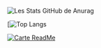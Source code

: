 
![Les Stats GitHub de Anurag](https://github-readme-stats.vercel.app/api?username=gouteuxchristophe&show_icons=true&theme=radical)

[![Top Langs](https://github-readme-stats.vercel.app/api/top-langs/?username=gouteuxchristophe&show_icons=true&theme=radical)

[![Carte ReadMe](https://github-readme-stats.vercel.app/api/pin/?username=gouteuxchristophe&repo=github-readme)](https://github.com/gouteuxchristophe/github-readme)
